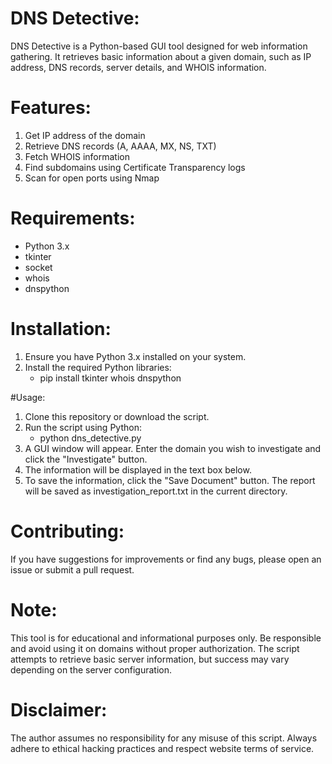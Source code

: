 # DNS Detective:
DNS Detective is a Python-based GUI tool designed for web information gathering. It retrieves basic information about a given domain, such as IP address, DNS records, server details, and WHOIS information. 


# Features:
1. Get IP address of the domain
2. Retrieve DNS records (A, AAAA, MX, NS, TXT)
3. Fetch WHOIS information
4. Find subdomains using Certificate Transparency logs
5. Scan for open ports using Nmap

# Requirements:
- Python 3.x
- tkinter
- socket
- whois
- dnspython

# Installation:
1. Ensure you have Python 3.x installed on your system.
2. Install the required Python libraries:
     - pip install tkinter whois dnspython
  
#Usage:
1. Clone this repository or download the script.
2. Run the script using Python:
     - python dns_detective.py
3. A GUI window will appear. Enter the domain you wish to investigate and click the "Investigate" button.
4. The information will be displayed in the text box below.
5. To save the information, click the "Save Document" button. The report will be saved as investigation_report.txt in the current directory.


# Contributing:
If you have suggestions for improvements or find any bugs, please open an issue or submit a pull request.


# Note:
This tool is for educational and informational purposes only. Be responsible and avoid using it on domains without proper authorization.
The script attempts to retrieve basic server information, but success may vary depending on the server configuration.

# Disclaimer:
The author assumes no responsibility for any misuse of this script. Always adhere to ethical hacking practices and respect website terms of service.
